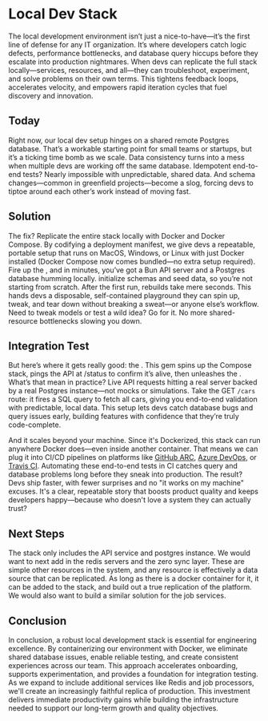 # Local Dev Stack

The local development environment isn’t just a nice-to-have—it’s the first line of defense for any IT organization. It’s where developers catch logic defects, performance bottlenecks, and database query hiccups before they escalate into production nightmares. When devs can replicate the full stack locally—services, resources, and all—they can troubleshoot, experiment, and solve problems on their own terms. This tightens feedback loops, accelerates velocity, and empowers rapid iteration cycles that fuel discovery and innovation.

##  Today 

Right now, our local dev setup hinges on a shared remote Postgres database. That’s a workable starting point for small teams or startups, but it’s a ticking time bomb as we scale. Data consistency turns into a mess when multiple devs are working off the same database. Idempotent end-to-end tests? Nearly impossible with unpredictable, shared data. And schema changes—common in greenfield projects—become a slog, forcing devs to tiptoe around each other’s work instead of moving fast.

## Solution 

The fix? Replicate the entire stack locally with Docker and Docker Compose. By codifying a deployment manifest, we give devs a repeatable, portable setup that runs on MacOS, Windows, or Linux with just Docker installed (Docker Compose now comes bundled—no extra setup required). Fire up the , and in minutes, you’ve got a Bun API server and a Postgres database humming locally.  initialize schemas and seed data, so you’re not starting from scratch. After the first run, rebuilds take mere seconds. This hands devs a disposable, self-contained playground they can spin up, tweak, and tear down without breaking a sweat—or anyone else’s workflow. Need to tweak models or test a wild idea? Go for it. No more shared-resource bottlenecks slowing you down.

## Integration Test
But here’s where it gets really good: the . This gem spins up the Compose stack, pings the API at /status to confirm it’s alive, then unleashes the . What’s that mean in practice? Live API requests hitting a real server backed by a real Postgres instance—not mocks or simulations. Take the GET `/cars` route: it fires a SQL query to fetch all cars, giving you end-to-end validation with predictable, local data. This setup lets devs catch database bugs and query issues early, building features with confidence that they’re truly code-complete.

And it scales beyond your machine. Since it's Dockerized, this stack can run anywhere Docker does—even inside another container. That means we can plug it into CI/CD pipelines on platforms like [GitHub ARC](https://github.com/actions/actions-runner-controller), [Azure DevOps](https://azure.microsoft.com/en-us/services/devops/), or [Travis CI](https://travis-ci.org/). Automating these end-to-end tests in CI catches query and database problems long before they sneak into production. The result? Devs ship faster, with fewer surprises and no "it works on my machine" excuses. It's a clear, repeatable story that boosts product quality and keeps developers happy—because who doesn't love a system they can actually trust?

## Next Steps

The stack only includes the API service and postgres instance. We would want to next add in the redis servers and the zero sync layer. These are simple other resources in the system, and any resource is effectively a data source that can be replicated. As long as there is a docker container for it, it can be added to the stack, and build out a true replication of the platform. We would also want to build a similar solution for the job services.

## Conclusion

In conclusion, a robust local development stack is essential for engineering excellence. By containerizing our environment with Docker, we eliminate shared database issues, enable reliable testing, and create consistent experiences across our team. This approach accelerates onboarding, supports experimentation, and provides a foundation for integration testing. As we expand to include additional services like Redis and job processors, we'll create an increasingly faithful replica of production. This investment delivers immediate productivity gains while building the infrastructure needed to support our long-term growth and quality objectives.